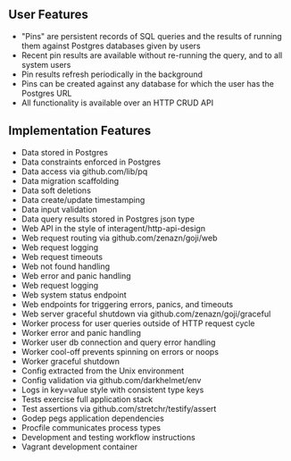 ## User Features

* "Pins" are persistent records of SQL queries and the results
  of running them against Postgres databases given by users
* Recent pin results are available without re-running the query, and
  to all system users
* Pin results refresh periodically in the background
* Pins can be created against any database for which the user has
  the Postgres URL
* All functionality is available over an HTTP CRUD API

## Implementation Features

* Data stored in Postgres
* Data constraints enforced in Postgres
* Data access via github.com/lib/pq
* Data migration scaffolding
* Data soft deletions
* Data create/update timestamping
* Data input validation
* Data query results stored in Postgres json type
* Web API in the style of interagent/http-api-design
* Web request routing via github.com/zenazn/goji/web
* Web request logging
* Web request timeouts
* Web not found handling
* Web error and panic handling
* Web request logging
* Web system status endpoint
* Web endpoints for triggering errors, panics, and timeouts
* Web server graceful shutdown via github.com/zenazn/goji/graceful
* Worker process for user queries outside of HTTP request cycle
* Worker error and panic handling
* Worker user db connection and query error handling
* Worker cool-off prevents spinning on errors or noops
* Worker graceful shutdown
* Config extracted from the Unix environment
* Config validation via github.com/darkhelmet/env
* Logs in key=value style with consistent type keys
* Tests exercise full application stack
* Test assertions via github.com/stretchr/testify/assert
* Godep pegs application dependencies
* Procfile communicates process types
* Development and testing workflow instructions
* Vagrant development container
